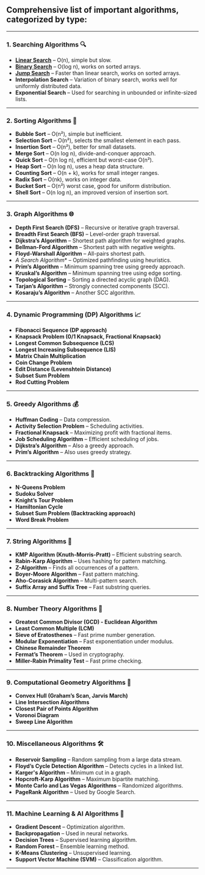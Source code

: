 ## Comprehensive list of important **algorithms**, categorized by type:

---

### **1. Searching Algorithms** 🔍
- **[Linear Search](Algorithms/SearchAlgorithms/LinearSearch.md)** – O(n), simple but slow.
- **[Binary Search](Algorithms/SearchAlgorithms/BinarySearch.md)** – O(log n), works on sorted arrays.
- **[Jump Search](Algorithms/SearchAlgorithms/JumpSearch.md)** – Faster than linear search, works on sorted arrays.
- **Interpolation Search** – Variation of binary search, works well for uniformly distributed data.
- **Exponential Search** – Used for searching in unbounded or infinite-sized lists.

---

### **2. Sorting Algorithms** 🔢
- **Bubble Sort** – O(n²), simple but inefficient.
- **Selection Sort** – O(n²), selects the smallest element in each pass.
- **Insertion Sort** – O(n²), better for small datasets.
- **Merge Sort** – O(n log n), divide-and-conquer approach.
- **Quick Sort** – O(n log n), efficient but worst-case O(n²).
- **Heap Sort** – O(n log n), uses a heap data structure.
- **Counting Sort** – O(n + k), works for small integer ranges.
- **Radix Sort** – O(nk), works on integer data.
- **Bucket Sort** – O(n²) worst case, good for uniform distribution.
- **Shell Sort** – O(n log n), an improved version of insertion sort.

---

### **3. Graph Algorithms** 🌐
- **Depth First Search (DFS)** – Recursive or iterative graph traversal.
- **Breadth First Search (BFS)** – Level-order graph traversal.
- **Dijkstra’s Algorithm** – Shortest path algorithm for weighted graphs.
- **Bellman-Ford Algorithm** – Shortest path with negative weights.
- **Floyd-Warshall Algorithm** – All-pairs shortest path.
- **A* Search Algorithm** – Optimized pathfinding using heuristics.
- **Prim’s Algorithm** – Minimum spanning tree using greedy approach.
- **Kruskal’s Algorithm** – Minimum spanning tree using edge sorting.
- **Topological Sorting** – Sorting a directed acyclic graph (DAG).
- **Tarjan’s Algorithm** – Strongly connected components (SCC).
- **Kosaraju’s Algorithm** – Another SCC algorithm.

---

### **4. Dynamic Programming (DP) Algorithms** 📈
- **Fibonacci Sequence (DP approach)**
- **Knapsack Problem (0/1 Knapsack, Fractional Knapsack)**
- **Longest Common Subsequence (LCS)**
- **Longest Increasing Subsequence (LIS)**
- **Matrix Chain Multiplication**
- **Coin Change Problem**
- **Edit Distance (Levenshtein Distance)**
- **Subset Sum Problem**
- **Rod Cutting Problem**

---

### **5. Greedy Algorithms** 💰
- **Huffman Coding** – Data compression.
- **Activity Selection Problem** – Scheduling activities.
- **Fractional Knapsack** – Maximizing profit with fractional items.
- **Job Scheduling Algorithm** – Efficient scheduling of jobs.
- **Dijkstra’s Algorithm** – Also a greedy approach.
- **Prim’s Algorithm** – Also uses greedy strategy.

---

### **6. Backtracking Algorithms** 🔄
- **N-Queens Problem**
- **Sudoku Solver**
- **Knight’s Tour Problem**
- **Hamiltonian Cycle**
- **Subset Sum Problem (Backtracking approach)**
- **Word Break Problem**

---

### **7. String Algorithms** 🧵
- **KMP Algorithm (Knuth-Morris-Pratt)** – Efficient substring search.
- **Rabin-Karp Algorithm** – Uses hashing for pattern matching.
- **Z-Algorithm** – Finds all occurrences of a pattern.
- **Boyer-Moore Algorithm** – Fast pattern matching.
- **Aho-Corasick Algorithm** – Multi-pattern search.
- **Suffix Array and Suffix Tree** – Fast substring queries.

---

### **8. Number Theory Algorithms** 🔢
- **Greatest Common Divisor (GCD) - Euclidean Algorithm**
- **Least Common Multiple (LCM)**
- **Sieve of Eratosthenes** – Fast prime number generation.
- **Modular Exponentiation** – Fast exponentiation under modulus.
- **Chinese Remainder Theorem**
- **Fermat’s Theorem** – Used in cryptography.
- **Miller-Rabin Primality Test** – Fast prime checking.

---

### **9. Computational Geometry Algorithms** 📏
- **Convex Hull (Graham’s Scan, Jarvis March)**
- **Line Intersection Algorithms**
- **Closest Pair of Points Algorithm**
- **Voronoi Diagram**
- **Sweep Line Algorithm**

---

### **10. Miscellaneous Algorithms** 🛠
- **Reservoir Sampling** – Random sampling from a large data stream.
- **Floyd’s Cycle Detection Algorithm** – Detects cycles in a linked list.
- **Karger's Algorithm** – Minimum cut in a graph.
- **Hopcroft-Karp Algorithm** – Maximum bipartite matching.
- **Monte Carlo and Las Vegas Algorithms** – Randomized algorithms.
- **PageRank Algorithm** – Used by Google Search.

---

### **11. Machine Learning & AI Algorithms** 🤖
- **Gradient Descent** – Optimization algorithm.
- **Backpropagation** – Used in neural networks.
- **Decision Trees** – Supervised learning algorithm.
- **Random Forest** – Ensemble learning method.
- **K-Means Clustering** – Unsupervised learning.
- **Support Vector Machine (SVM)** – Classification algorithm.

---
